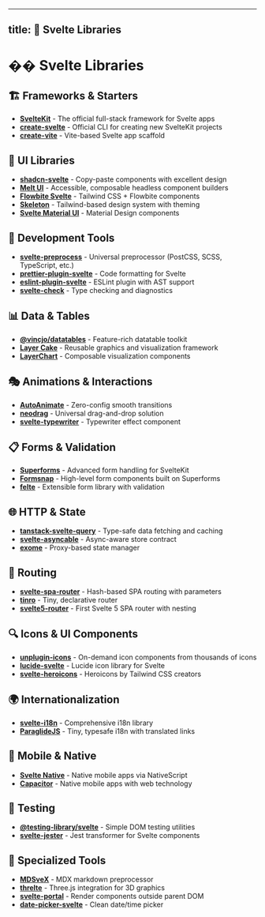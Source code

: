 -----
title: 🔧 Svelte Libraries
-----

# �� Svelte Libraries

## 🏗️ **Frameworks & Starters**
- **[SvelteKit](https://kit.svelte.dev/)** - The official full-stack framework for Svelte apps
- **[create-svelte](https://github.com/sveltejs/kit/tree/master/packages/create-svelte)** - Official CLI for creating new SvelteKit projects
- **[create-vite](https://vitejs.dev/guide/#scaffolding-your-first-vite-project)** - Vite-based Svelte app scaffold

## 🎨 **UI Libraries**
- **[shadcn-svelte](https://www.shadcn-svelte.com/)** - Copy-paste components with excellent design
- **[Melt UI](https://melt-ui.com/)** - Accessible, composable headless component builders
- **[Flowbite Svelte](https://flowbite-svelte.com/)** - Tailwind CSS + Flowbite components
- **[Skeleton](https://www.skeleton.dev/)** - Tailwind-based design system with theming
- **[Svelte Material UI](https://sveltematerialui.com/)** - Material Design components

## 🔧 **Development Tools**
- **[svelte-preprocess](https://github.com/sveltejs/svelte-preprocess)** - Universal preprocessor (PostCSS, SCSS, TypeScript, etc.)
- **[prettier-plugin-svelte](https://github.com/sveltejs/prettier-plugin-svelte)** - Code formatting for Svelte
- **[eslint-plugin-svelte](https://github.com/sveltejs/eslint-plugin-svelte)** - ESLint plugin with AST support
- **[svelte-check](https://github.com/sveltejs/language-tools/tree/master/packages/svelte-check)** - Type checking and diagnostics

## 📊 **Data & Tables**
- **[@vincjo/datatables](https://github.com/vincjo/datatables)** - Feature-rich datatable toolkit
- **[Layer Cake](https://layercake.graphics/)** - Reusable graphics and visualization framework
- **[LayerChart](https://layerchart.com/)** - Composable visualization components

## 🎭 **Animations & Interactions**
- **[AutoAnimate](https://auto-animate.formkit.com/)** - Zero-config smooth transitions
- **[neodrag](https://github.com/PuruVJ/neodrag)** - Universal drag-and-drop solution
- **[svelte-typewriter](https://github.com/henriquehbr/svelte-typewriter)** - Typewriter effect component

## 📋 **Forms & Validation**
- **[Superforms](https://superforms.rocks/)** - Advanced form handling for SvelteKit
- **[Formsnap](https://formsnap.dev/)** - High-level form components built on Superforms
- **[felte](https://felte.dev/)** - Extensible form library with validation

## 🌐 **HTTP & State**
- **[tanstack-svelte-query](https://tanstack.com/query/latest/docs/svelte/overview)** - Type-safe data fetching and caching
- **[svelte-asyncable](https://github.com/sveltetools/svelte-asyncable)** - Async-aware store contract
- **[exome](https://github.com/Marcisbee/exome)** - Proxy-based state manager

## 🧭 **Routing**
- **[svelte-spa-router](https://github.com/ItalyPaleAle/svelte-spa-router)** - Hash-based SPA routing with parameters
- **[tinro](https://github.com/AlexxNB/tinro)** - Tiny, declarative router
- **[svelte5-router](https://github.com/jycouet/svelte5-router)** - First Svelte 5 SPA router with nesting

## 🔍 **Icons & UI Components**
- **[unplugin-icons](https://github.com/antfu/unplugin-icons)** - On-demand icon components from thousands of icons
- **[lucide-svelte](https://lucide.dev/guide/packages/lucide-svelte)** - Lucide icon library for Svelte
- **[svelte-heroicons](https://github.com/krowten/svelte-heroicons)** - Heroicons by Tailwind CSS creators

## 🌍 **Internationalization**
- **[svelte-i18n](https://github.com/kaisermann/svelte-i18n)** - Comprehensive i18n library
- **[ParaglideJS](https://inlang.com/m/gerre34r/library-inlang-paraglideJs)** - Tiny, typesafe i18n with translated links

## 📱 **Mobile & Native**
- **[Svelte Native](https://svelte-native.technology/)** - Native mobile apps via NativeScript
- **[Capacitor](https://capacitorjs.com/)** - Native mobile apps with web technology

## 🧪 **Testing**
- **[@testing-library/svelte](https://testing-library.com/docs/svelte-testing-library/intro/)** - Simple DOM testing utilities
- **[svelte-jester](https://github.com/mihar-22/svelte-jester)** - Jest transformer for Svelte components

## 🎯 **Specialized Tools**
- **[MDSveX](https://mdsvex.pngwn.io/)** - MDX markdown preprocessor
- **[threlte](https://threlte.xyz/)** - Three.js integration for 3D graphics
- **[svelte-portal](https://github.com/romkor/svelte-portal)** - Render components outside parent DOM
- **[date-picker-svelte](https://github.com/probablykasper/date-picker-svelte)** - Clean date/time picker